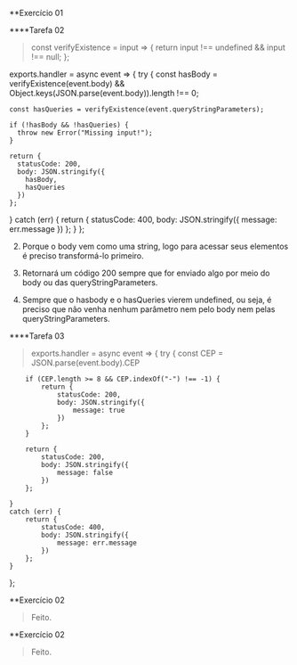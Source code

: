  **Exercício 01

 ****Tarefa 02

> const verifyExistence = input => {
  return input !== undefined && input !== null;
};

exports.handler = async event => {
  try {
    const hasBody =
      verifyExistence(event.body) &&
      Object.keys(JSON.parse(event.body)).length !== 0;

    const hasQueries = verifyExistence(event.queryStringParameters);

    if (!hasBody && !hasQueries) {
      throw new Error("Missing input!");
    }

    return {
      statusCode: 200,
      body: JSON.stringify({
        hasBody,
        hasQueries
      })
    };
  } catch (err) {
    return {
      statusCode: 400,
      body: JSON.stringify({
        message: err.message
      })
    };
  }
};

2) Porque o body vem como uma string, logo para acessar seus elementos é preciso transformá-lo primeiro.

3) Retornará um código 200 sempre que for enviado algo por meio do body ou das queryStringParameters.

4) Sempre que o hasbody e o hasQueries vierem undefined, ou seja, é preciso que não venha nenhum parâmetro nem pelo body nem pelas queryStringParameters.

****Tarefa 03
> exports.handler = async event => {
    try {
        const CEP = JSON.parse(event.body).CEP

        if (CEP.length >= 8 && CEP.indexOf("-") !== -1) {
            return {
                statusCode: 200,
                body: JSON.stringify({
                    message: true
                })
            };
        }

        return {
            statusCode: 200,
            body: JSON.stringify({
                message: false
            })
        };
    
    }
    catch (err) {
        return {
            statusCode: 400,
            body: JSON.stringify({
                message: err.message
            })
        };
    }

};

 **Exercício 02

 >Feito.
 
 **Exercício 02
 >Feito.
